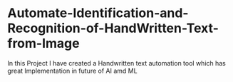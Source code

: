# Automate-Identification-and-Recognition-of-HandWritten-Text-from-Image
In this Project I have created a Handwritten text automation tool which has great Implementation in future of AI amd ML
